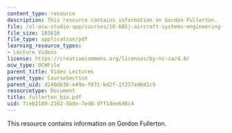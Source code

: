 ```yaml
---
content_type: resource
description: This resource contains information on Gordon Fullerton.
file: /ol-ocw-studio-app/courses/16-885j-aircraft-systems-engineering-fall-2005/7ceb218921625bde7ed8dff14ee6d8c4_fullerton_bio.pdf
file_size: 183616
file_type: application/pdf
learning_resource_types:
- Lecture Videos
license: https://creativecommons.org/licenses/by-nc-sa/4.0/
ocw_type: OCWFile
parent_title: Video Lectures
parent_type: CourseSection
parent_uid: d240db3b-e49a-f071-bd2f-1f257ed6d1c9
resourcetype: Document
title: fullerton_bio.pdf
uid: 7ceb2189-2162-5bde-7ed8-dff14ee6d8c4
---
```

This resource contains information on Gordon Fullerton.